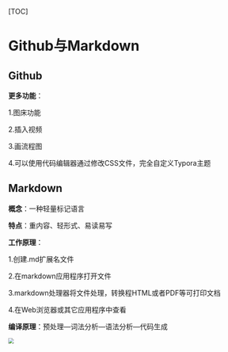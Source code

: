 [TOC]

# Github与Markdown

## **Github**

**更多功能**：

1.图床功能

2.插入视频

3.画流程图

4.可以使用代码编辑器通过修改CSS文件，完全自定义Typora主题

## **Markdown**

**概念**：一种轻量标记语言

**特点**：重内容、轻形式、易读易写

**工作原理**：

1.创建.md扩展名文件 

2.在markdown应用程序打开文件 

3.markdown处理器将文件处理，转换程HTML或者PDF等可打印文档 

4.在Web浏览器或其它应用程序中查看

**编译原理**：预处理—词法分析—语法分析—代码生成

<img src="C:\Users\八八\Pictures\微信图片_20221101104823.jpg" style="zoom: 67%;" />







